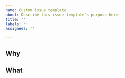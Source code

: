 ```yaml
---
name: Custom issue template
about: Describe this issue template's purpose here.
title: ''
labels: ''
assignees: ''

---
```


## Why
<!-- なぜやるのかを書く -->


## What
<!-- なにをやるのかを書く -->
